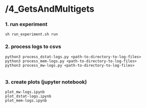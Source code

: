 # /4_GetsAndMultigets

### 1. run experiment
```
sh run_experiment.sh run

```

### 2. process logs to csvs
```
python3 process_dstat-logs.py <path-to-directory-to-log-files>
python3 process_mem-logs.py <path-to-directory-to-log-files>
python3 process_mw-logs.py <path-to-directory-to-log-files>


```

### 3. create plots (jupyter notebook)
```
plot_mw-logs.ipynb
plot_dstat-logs.ipynb
plot_mem-logs.ipynb


```
